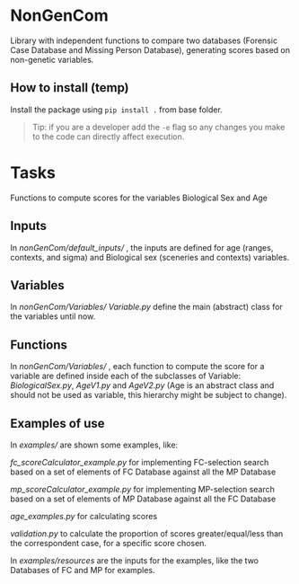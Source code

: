 # NonGenCom
Library with independent functions to compare two databases (Forensic Case Database and Missing Person Database), generating scores based on non-genetic variables.

## How to install (temp)
Install the package using `pip install .` from base folder. 
> Tip: if you are a developer add the `-e` flag so any changes you make to the code can directly affect execution.

# Tasks
Functions to compute scores for the variables Biological Sex and Age

## Inputs
In *nonGenCom/default_inputs/* , the inputs are defined for age (ranges, contexts, and sigma) and Biological sex (sceneries and contexts) variables. 

## Variables
In *nonGenCom/Variables/*   *Variable.py* define the main (abstract) class for the variables until now. 

## Functions
In *nonGenCom/Variables/* , each function to compute the score for a variable are defined inside each of the subclasses of Variable: *BiologicalSex.py*, *AgeV1.py* and *AgeV2.py* (Age is an abstract class and should not be used as variable, this hierarchy might be subject to change).

## Examples of use
In *examples/* are shown some examples, like:

*fc_scoreCalculator_example.py* for implementing FC-selection search based on a set of elements of FC Database against all the MP Database

*mp_scoreCalculator_example.py* for implementing MP-selection search based on a set of elements of MP Database against all the FC Database

*age_examples.py* for calculating scores 

*validation.py* to calculate the proportion of scores greater/equal/less than the correspondent case, for a specific score chosen. 

In *examples/resources*  are the inputs for the examples, like the two Databases of FC and MP for examples. 
